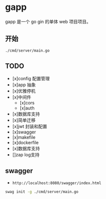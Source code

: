 # gapp

gapp 是一个 go gin 的单体 web 项目项目。

## 开始

```sh
./cmd/server/main.go
```

## TODO

- [x]config 配置管理
- [x]app 抽象
- [x]优雅停机
- [x]中间件
  - [x]cors
  - [x]auth
- [x]数据库支持
- [x]简单迁移
- [x]jwt 封装和配置
- [x]swagger
- [x]makefile
- [x]dockerfile
- [x]数据库支持
- []zap log支持
## swagger

- `http://localhost:8080/swagger/index.html`

```sh
swag init -g ./cmd/server/main.go
```
